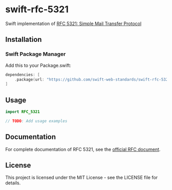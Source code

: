 # swift-rfc-5321

Swift implementation of [RFC 5321: Simple Mail Transfer Protocol](https://www.rfc-editor.org/rfc/rfc5321.html)

## Installation

### Swift Package Manager

Add this to your Package.swift:

```swift
dependencies: [
    .package(url: "https://github.com/swift-web-standards/swift-rfc-5321.git", branch: "main")
]
```

## Usage

```swift
import RFC_5321

// TODO: Add usage examples
```

## Documentation

For complete documentation of RFC 5321, see the [official RFC document](https://www.rfc-editor.org/rfc/rfc5321.html).

## License

This project is licensed under the MIT License - see the LICENSE file for details.